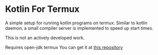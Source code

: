 Kotlin For Termux
================

A simple setup for running kotlin programs on termux. Similar to kotlin daemon, a small compiler server is implemented to speed up start times.

This is not an actively developed work.


Requires open-jdk termux
You can get it at [this repository](https://github.com/MasterDevX/Termux-Java)
